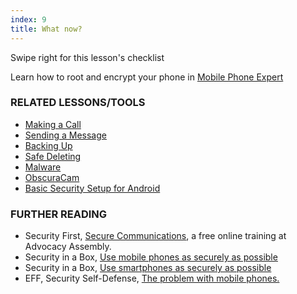 ```yaml
---
index: 9
title: What now?
---
```

Swipe right for this lesson's checklist

Learn how to root and encrypt your phone in [Mobile Phone Expert](umbrella://lesson/mobile-phones/2)

### RELATED LESSONS/TOOLS

*   [Making a Call](umbrella://lesson/making-a-call)
*   [Sending a Message](umbrella://lesson/sending-a-message)
*   [Backing Up](umbrella://lesson/backing-up)
*   [Safe Deleting](umbrella://lesson/safely-deleting)
*   [Malware](umbrella://lesson/malware)
*   [ObscuraCam](umbrella://lesson/obscuracam)
*   [Basic Security Setup for Android](umbrella://lesson/android)

### FURTHER READING

* 	Security First, [Secure Communications](https://advocacyassembly.org/en/courses/33/#/chapter/1/lesson/1), a free online training at Advocacy Assembly. 
*   Security in a Box, [Use mobile phones as securely as possible](https://securityinabox.org/en/guide/mobile-phones)
*   Security in a Box, [Use smartphones as securely as possible](https://securityinabox.org/en/guide/smartphones)
*   EFF, Security Self-Defense, [The problem with mobile phones.](https://ssd.eff.org/en/module/problem-mobile-phones)